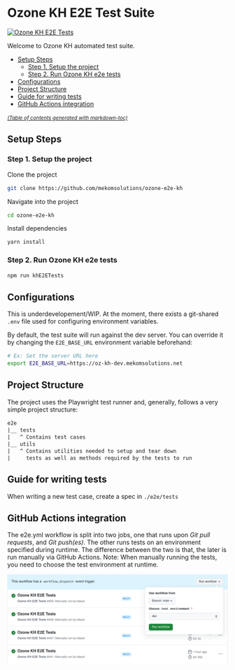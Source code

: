 # Ozone KH E2E Test Suite

[![Ozone KH E2E Tests](https://github.com/mekomsolutions/ozone-e2e-kh/actions/workflows/e2e.yml/badge.svg)](https://github.com/mekomsolutions/ozone-e2e-kh/actions/workflows/e2e.yml)

Welcome to Ozone KH automated test suite.

- [Setup Steps](#setup-steps)
  * [Step 1. Setup the project](#step-1-setup-the-project)
  * [Step 2. Run Ozone KH e2e tests](#step-2-run-ozone-kh-e2e-tests)
- [Configurations](#configurations)
- [Project Structure](#project-structure)
- [Guide for writing tests](#guide-for-writing-tests)
- [GitHub Actions integration](#github-actions-integration)

<small><i><a href='http://ecotrust-canada.github.io/markdown-toc/'>(Table of contents generated with markdown-toc)</a></i></small>

## Setup Steps

### Step 1. Setup the project

Clone the project

```sh
git clone https://github.com/mekomsolutions/ozone-e2e-kh
```
Navigate into the project

```sh
cd ozone-e2e-kh
```

Install dependencies
```sh
yarn install
```

### Step 2. Run Ozone KH e2e tests

```sh
npm run khE2ETests
```
## Configurations

This is underdevelopement/WIP. At the moment, there exists a git-shared
`.env` file used for configuring environment variables.

By default, the test suite will run against the dev server.
You can override it by changing the `E2E_BASE_URL` environment variable beforehand:

```sh
# Ex: Set the server URL here
export E2E_BASE_URL=https://oz-kh-dev.mekomsolutions.net
```

## Project Structure
The project uses the Playwright test runner and,
generally, follows a very simple project structure:

```
e2e
|__ tests
|   ^ Contains test cases
|__ utils
|   ^ Contains utilities needed to setup and tear down
|     tests as well as methods required by the tests to run
```

## Guide for writing tests

When writing a new test case, create a spec in `./e2e/tests`

## GitHub Actions integration
The e2e.yml workflow is split into two jobs, one that runs upon _Git pull requests_, and _Git push(es)_. The other runs tests on an environment specified during runtime. The difference between the two is that, the later is run manually via GitHub Actions. Note: When manually running the tests, you need to choose the test environment at runtime.

<img src="readme/choose_test_environment.png" alt="User Inputs" width="1000"/>
